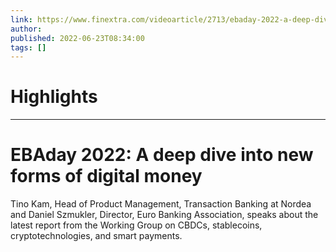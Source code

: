 ```yaml
---
link: https://www.finextra.com/videoarticle/2713/ebaday-2022-a-deep-dive-into-new-forms-of-digital-money?utm_medium=rssfinextra&utm_source=finextrafeed
author: 
published: 2022-06-23T08:34:00
tags: []
---
```

# Highlights


---
# EBAday 2022: A deep dive into new forms of digital money
Tino Kam, Head of Product Management, Transaction Banking at Nordea and Daniel Szmukler, Director, Euro Banking Association, speaks about the latest report from the Working Group on CBDCs, stablecoins, cryptotechnologies, and smart payments.